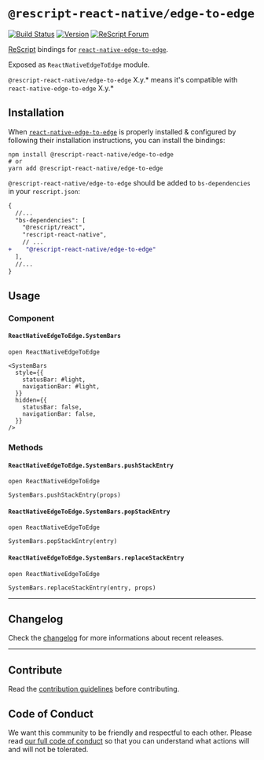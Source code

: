 # `@rescript-react-native/edge-to-edge`

[![Build Status](https://github.com/rescript-react-native/edge-to-edge/workflows/Build/badge.svg)](https://github.com/rescript-react-native/edge-to-edge/actions)
[![Version](https://img.shields.io/npm/v/@rescript-react-native/edge-to-edge.svg)](https://www.npmjs.com/@rescript-react-native/edge-to-edge)
[![ReScript Forum](https://img.shields.io/discourse/posts?color=e6484f&label=ReScript%20Forum&server=https%3A%2F%2Fforum.rescript-lang.org)](https://forum.rescript-lang.org/)

[ReScript](https://rescript-lang.org) bindings for
[`react-native-edge-to-edge`](https://github.com/zoontek/react-native-edge-to-edge).

Exposed as `ReactNativeEdgeToEdge` module.

`@rescript-react-native/edge-to-edge` X.y.\* means it's compatible with
`react-native-edge-to-edge` X.y.\*

## Installation

When
[`react-native-edge-to-edge`](https://github.com/zoontek/react-native-edge-to-edge)
is properly installed & configured by following their installation instructions,
you can install the bindings:

```console
npm install @rescript-react-native/edge-to-edge
# or
yarn add @rescript-react-native/edge-to-edge
```

`@rescript-react-native/edge-to-edge` should be added to `bs-dependencies` in your
`rescript.json`:

```diff
{
  //...
  "bs-dependencies": [
    "@rescript/react",
    "rescript-react-native",
    // ...
+    "@rescript-react-native/edge-to-edge"
  ],
  //...
}
```

## Usage

### Component

#### `ReactNativeEdgeToEdge.SystemBars`

```rescript
open ReactNativeEdgeToEdge

<SystemBars
  style={{
    statusBar: #light,
    navigationBar: #light,
  }}
  hidden={{
    statusBar: false,
    navigationBar: false,
  }}
/>
```

### Methods

#### `ReactNativeEdgeToEdge.SystemBars.pushStackEntry`

```rescript
open ReactNativeEdgeToEdge

SystemBars.pushStackEntry(props)
```

#### `ReactNativeEdgeToEdge.SystemBars.popStackEntry`

```rescript
open ReactNativeEdgeToEdge

SystemBars.popStackEntry(entry)
```

#### `ReactNativeEdgeToEdge.SystemBars.replaceStackEntry`

```rescript
open ReactNativeEdgeToEdge

SystemBars.replaceStackEntry(entry, props)
```

---

## Changelog

Check the [changelog](./CHANGELOG.md) for more informations about recent
releases.

---

## Contribute

Read the
[contribution guidelines](https://github.com/rescript-react-native/.github/blob/master/CONTRIBUTING.md)
before contributing.

## Code of Conduct

We want this community to be friendly and respectful to each other. Please read
[our full code of conduct](https://github.com/rescript-react-native/.github/blob/master/CODE_OF_CONDUCT.md)
so that you can understand what actions will and will not be tolerated.
